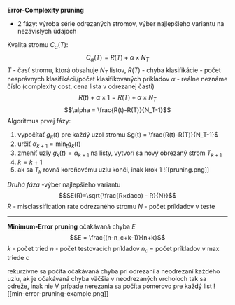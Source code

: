 **Error-Complexity pruning**
- 2 fázy: výroba série odrezaných stromov, výber najlepšieho variantu na nezávislých údajoch

Kvalita stromu $C_\alpha(T)$:
$$C_\alpha(T)=R(T)+\alpha×N_T$$
$T$ - časť stromu, ktorá obsahuje $N_T$ listov,
$R(T)$ - chyba klasifikácie - počet nesprávnych klasifikácií/počet klasifikovaných príkladov
$\alpha$ - reálne neznáme číslo (complexity cost, cena lista v odrezanej časti)
$$R(t) + \alpha×1=R(T)+\alpha×N_T$$
$$\alpha = \frac{R(t)-R(T)}{N_T-1}$$
Algoritmus prvej fázy:
1. vypočítať $g_k(t)$ pre každý uzol stromu $g(t) = \frac{R(t)-R(T)}{N_T-1}$
2. určiť $\alpha_{k+1} = \textrm{min}_t g_k(t)$
3. zmeniť uzly $g_k(t)=\alpha_{k+1}$ na listy, vytvorí sa nový obrezaný strom $T_{k+1}$
4. $k = k+1$
5. ak sa $T_k$ rovná koreňovému uzlu konči, inak krok 1
![[pruning.png]]

*Druhá fáza*
-výber najlepšieho variantu
$$SE(R)=\sqrt{\frac{R×daco) - R}{N}}$$
$R$ - misclassification rate odrezaného stromu
$N$ - počet príkladov v teste
***
**Minimum-Error pruning**
očakávaná chyba $E$
$$E = \frac{(n-n_c+k-1)}{n+k}$$
$k$ - počet tried
$n$ - počet testovacích príkladov
$n_c$ = počet príkladov v max triede $c$

rekurzívne sa počíta očakávaná chyba pri odrezaní a neodrezaní každého uzlu, ak je očakávaná chyba väčšia v neodrezaných vrcholoch tak sa odreže, inak nie
V prípade nerezania sa počíta pomerovo pre každý list
![[min-error-pruning-example.png]]